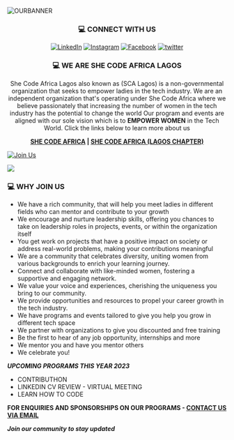 
![OURBANNER](https://github.com/SCALagos/SCALagos/blob/main/profilebanner.gif)
<div align="center">
<h3>💻 CONNECT WITH US</h3>

<a href="https://linkedin.com/company/she-code-africa-lagos">
  <img src="https://img.shields.io/badge/linkedin-%230077B5.svg?style=for-the-badge&logo=linkedin&logoColor=white" alt="LinkedIn"></a>
  
<a href="https://instagram.com/shecodeafricalagos">
  <img src="https://img.shields.io/badge/Instagram-E4405F?style=for-the-badge&logo=instagram&logoColor=white" alt="Instagram"></a>
  
<a href="https://facebook.com/scalagoschapter/">
  <img src="https://img.shields.io/badge/Facebook-1877F2?style=for-the-badge&logo=facebook&logoColor=white" alt="Facebook"></a>
  
<a href="https://twitter.com/SCALagosChapter">
  <img src="https://img.shields.io/badge/X-000000?style=for-the-badge&logo=x&logoColor=white" alt="twitter"></a>
  

### 💻 WE ARE SHE CODE AFRICA LAGOS

She Code Africa Lagos also known as (SCA Lagos) is a non-governmental organization that seeks to empower ladies in the tech industry. We are an independent organization that's operating under She Code Africa where we believe passionately that increasing the number of women in the tech industry has the potential to change the world Our program and events are aligned with our sole vision which is to **EMPOWER WOMEN** in the Tech World. Click the links below to learn more about us

 **[SHE CODE AFRICA](https://shecodeafrica.org)    |  [SHE CODE AFRICA (LAGOS CHAPTER)](https://shecodeafrica-lagos.vercel.app/)**
 
</div>


[![Join Us](https://github.com/SCALagos/SCALagos/blob/main/joinus.png?raw=true)](https://forms.gle/5WgpkNx2wHEkBi9o7)

<a href="https://forms.gle/5WgpkNx2wHEkBi9o7">
<img src='https://github.com/SCALagos/SCALagos/blob/main/joinus.png?raw=true'></a>


### 💻 WHY JOIN US

- We have a rich community, that will help you meet ladies in different fields who can mentor and contribute to your growth
- We encourage and nurture leadership skills, offering you chances to take on leadership roles in projects, events, or within the organization itself
- You get work on projects that have a positive impact on society or address real-world problems, making your contributions meaningful
- We are a community that celebrates diversity, uniting women from various backgrounds to enrich your learning journey.
- Connect and collaborate with like-minded women, fostering a supportive and engaging network.
- We value your voice and experiences, cherishing the uniqueness you bring to our community.
- We provide opportunities and resources to propel your career growth in the tech industry.
- We have programs and events tailored to give you help you grow in different tech space
- We partner with organizations to give you discounted and free training
- Be the first to hear of any job opportunity, internships and more
- We mentor you and have you mentor others
- We celebrate you!


<b><i> UPCOMING PROGRAMS THIS YEAR 2023</i></b>
- CONTRIBUTHON 
- LINKEDIN CV REVIEW - VIRTUAL MEETING
- LEARN HOW TO CODE
  

**FOR ENQUIRIES AND SPONSORSHIPS ON OUR PROGRAMS - [CONTACT US VIA EMAIL](mailto:shecodeafricalagos@gmail.com)**

***Join our community to stay updated***



<!--
**SCALagos/SCALagos** is a ✨ _special_ ✨ repository because its `README.md` (this file) appears on your GitHub profile.

Here are some ideas to get you started:

- 🔭 I’m currently working on ...
- 🌱 I’m currently learning ...
- 👯 I’m looking to collaborate on ...
- 🤔 I’m looking for help with ...
- 💬 Ask me about ...
- 📫 How to reach me: ...
- 😄 Pronouns: ...
- ⚡ Fun fact: ...
-->
